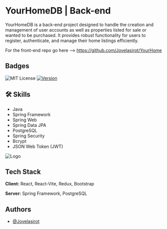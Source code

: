 
# YourHomeDB | Back-end 
YourHomeDB is a back-end project designed to handle the creation and management of user accounts as well as properties listed for sale or wanted to be purchased. It provides robust functionality for users to register, authenticate, and manage their home listings efficiently.

For the front-end repo go here --> https://github.com/Jovelasirot/YourHome



## Badges



![MIT License](https://img.shields.io/badge/License-MIT-green.svg)
[![Version](https://img.shields.io/badge/Version-1.0.0-blue.svg)](https://github.com/yourhomedb/releases/tag/v1.0.0)

## 🛠 Skills

- Java
- Spring Framework
- Spring Web
- Spring Data JPA
- PostgreSQL
- Spring Security
- Bcrypt
- JSON Web Token (JWT)

![Logo](http://res.cloudinary.com/dr5o7mipy/image/upload/v1714644064/lwytdp0p3sawc0eikpuj.svg)



## Tech Stack

**Client:** React, React-Vite, Redux, Bootstrap


**Server:** Spring Framework, PostgreSQL


## Authors

- [@Jovelasirot](https://github.com/Jovelasirot)

